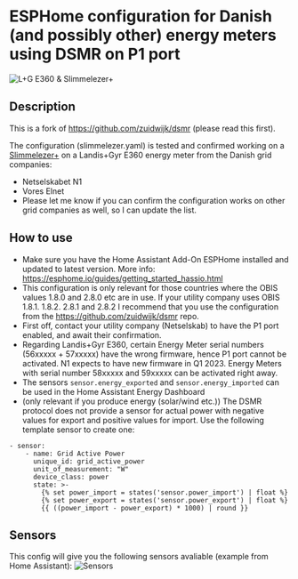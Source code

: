 # ESPHome configuration for Danish (and possibly other) energy meters using DSMR on P1 port
![L+G E360 & Slimmelezer+](https://i.imgur.com/zvcqowP.jpg)

## Description
This is a fork of https://github.com/zuidwijk/dsmr (please read this first).

The configuration (slimmelezer.yaml) is tested and confirmed working on a [Slimmelezer+](https://www.zuidwijk.com/product/slimmelezer-plus/) on a Landis+Gyr E360 energy meter from the Danish grid companies:
- Netselskabet N1
- Vores Elnet
- Please let me know if you can confirm the configuration works on other grid companies as well, so I can update the list.

## How to use
- Make sure you have the Home Assistant Add-On ESPHome installed and updated to latest version. More info: https://esphome.io/guides/getting_started_hassio.html
- This configuration is only relevant for those countries where the OBIS values 1.8.0 and 2.8.0 etc are in use. If your utility company uses OBIS 1.8.1. 1.8.2. 2.8.1 and 2.8.2 I recommend that you use the configuration from the https://github.com/zuidwijk/dsmr repo. 
- First off, contact your utility company (Netselskab) to have the P1 port enabled, and await their confirmation.
- Regarding Landis+Gyr E360, certain Energy Meter serial numbers (56xxxxx + 57xxxxx) have the wrong firmware, hence P1 port cannot be activated. N1 expects to have new firmware in Q1 2023. Energy Meters with serial number 58xxxxx and 59xxxxx can be activated right away.
- The sensors `sensor.energy_exported` and `sensor.energy_imported` can be used in the Home Assistant Energy Dashboard
- (only relevant if you produce energy (solar/wind etc.)) The DSMR protocol does not provide a sensor for actual power with negative values for export and positive values for import. Use the following template sensor to create one:
```
- sensor:
    - name: Grid Active Power
      unique_id: grid_active_power
      unit_of_measurement: "W"
      device_class: power
      state: >-
        {% set power_import = states('sensor.power_import') | float %}
        {% set power_export = states('sensor.power_export') | float %}
        {{ ((power_import - power_export) * 1000) | round }}
```

## Sensors
This config will give you the following sensors avaliable (example from Home Assistant):
![Sensors](https://i.imgur.com/S4UP0iD.jpg)
